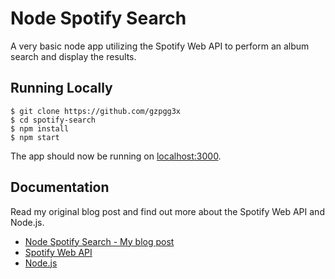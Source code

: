 # Node Spotify Search

A very basic node app utilizing the Spotify Web API to perform an album search and display the results.

## Running Locally

```
$ git clone https://github.com/gzpgg3x
$ cd spotify-search
$ npm install
$ npm start
```

The app should now be running on [localhost:3000](http://localhost:3000/).

## Documentation

Read my original blog post and find out more about the Spotify Web API and Node.js.

- [Node Spotify Search - My blog post](http://stphnsn.com/blog/node-spotify-search)
- [Spotify Web API](https://developer.spotify.com/web-api/)
- [Node.js](https://nodejs.org/)
